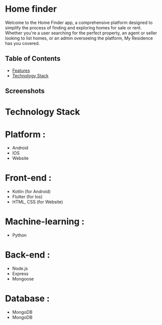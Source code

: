 # Home finder
Welcome to the Home Finder app, a comprehensive platform designed to simplify the process of finding and exploring homes for sale or rent. Whether you're a user searching for the perfect property, an agent or seller looking to list homes, or an admin overseeing the platform, My Residence has you covered.

## Table of Contents
- [Features](#features)
- [Technology Stack](#api-documentation)


## Screenshots


# Technology Stack
# Platform :
- Android  
- IOS 
- Website 

# Front-end :
- Kotlin (for Android)
- Flutter (for Ios)
- HTML, CSS (for Website)

# Machine-learning :
- Python

# Back-end :
- Node.js
- Express
- Mongoose 

# Database :
- MongoDB
- MongoDB
